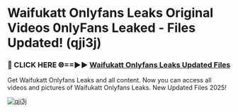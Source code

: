 # Waifukatt Onlyfans Leaks Original Videos 0nlyFans Leaked - Files Updated! (qji3j)

<h3>🔴 CLICK HERE 🌐==►► <a href="https://tinyurl.com/x26r9saj" rel="nofollow">Waifukatt Onlyfans Leaks Updated Files</a></h3>

Get Waifukatt Onlyfans Leaks and all content. Now you can access all videos and pictures of Waifukatt Onlyfans Leaks. New Updated Files 2025!

[![qji3j](https://i.imgur.com/LkgZPqh.gif)](https://tinyurl.com/x26r9saj)
